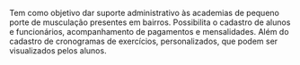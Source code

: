 Tem como objetivo dar suporte administrativo às academias de pequeno porte de musculação presentes em bairros.
Possibilita o cadastro de alunos e funcionários, acompanhamento de pagamentos e mensalidades. Além do cadastro
de cronogramas de exercícios, personalizados, que podem ser visualizados pelos alunos. 
